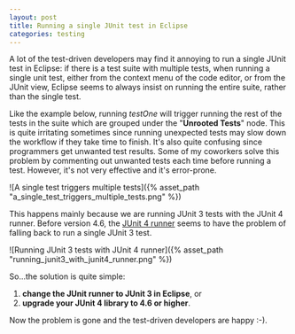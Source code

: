 ```yaml
---
layout: post
title: Running a single JUnit test in Eclipse
categories: testing
---
```


A lot of the test-driven developers may find it annoying to run a single JUnit test in Eclipse: 
if there is a test suite with multiple tests, when running a single unit test, either from the context menu of the code editor, or from the JUnit view, Eclipse seems to always insist on running the entire suite, rather than the single test. 

<!--more-->

Like the example below, running *testOne* will trigger running the rest of the tests in the suite which are grouped under the "**Unrooted Tests**" node. This is quite irritating sometimes since running unexpected tests may slow down the workflow if they take time to finish. It's also quite confusing since programmers get unwanted test results. Some of my coworkers solve this problem by commenting out unwanted tests each time before running a test. However, it's not very effective and it's error-prone.

![A single test triggers multiple tests]({% asset_path "a_single_test_triggers_multiple_tests.png" %})

This happens mainly because we are running JUnit 3 tests with the JUnit 4 runner. Before version 4.6, the [JUnit 4 runner][1] seems to have the problem of falling back to run a single JUnit 3 test.

![Running JUnit 3 tests with JUnit 4 runner]({% asset_path "running_junit3_with_junit4_runner.png" %})

So...the solution is quite simple:

1. **change the JUnit runner to JUnit 3 in Eclipse**, or
2. **upgrade your JUnit 4 library to 4.6 or higher**.

Now the problem is gone and the test-driven developers are happy :-).

[1]: https://github.com/KentBeck/junit/blob/r4.6/src/main/java/org/junit/runners/BlockJUnit4ClassRunner.java
